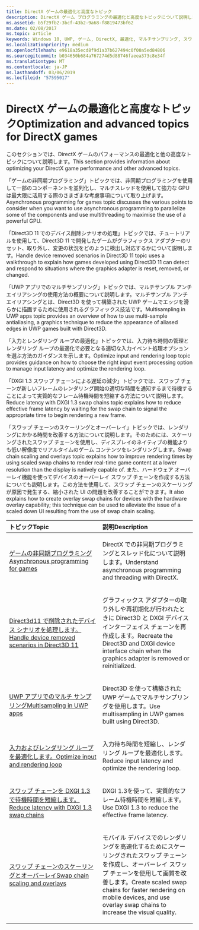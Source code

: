 ```yaml
---
title: DirectX ゲームの最適化と高度なトピック
description: DirectX ゲーム プログラミングの最適化と高度なトピックについて説明します。
ms.assetid: b5f29fb2-3bcf-43b2-9a68-f8819473bf62
ms.date: 02/08/2017
ms.topic: article
keywords: Windows 10, UWP, ゲーム, DirectX, 最適化, マルチサンプリング, スワップ チェーン
ms.localizationpriority: medium
ms.openlocfilehash: e9618a35ecd8f9d1a37b627494c0f00a5ed84806
ms.sourcegitcommit: b034650b684a767274d5d88746faeea373c8e34f
ms.translationtype: MT
ms.contentlocale: ja-JP
ms.lasthandoff: 03/06/2019
ms.locfileid: "57595017"
---
```

# <a name="optimization-and-advanced-topics-for-directx-games"></a><span data-ttu-id="85145-104">DirectX ゲームの最適化と高度なトピック</span><span class="sxs-lookup"><span data-stu-id="85145-104">Optimization and advanced topics for DirectX games</span></span>

<span data-ttu-id="85145-105">このセクションでは、DirectX ゲームのパフォーマンスの最適化と他の高度なトピックについて説明します。</span><span class="sxs-lookup"><span data-stu-id="85145-105">This section provides information about optimizing your DirectX game performance and other advanced topics.</span></span>

<span data-ttu-id="85145-106">「ゲームの非同期プログラミング」トピックでは、非同期プログラミングを使用して一部のコンポーネントを並列化し、マルチスレッドを使用して強力な GPU は最大限に活用する際のさまざまな考慮事項について取り上げます。</span><span class="sxs-lookup"><span data-stu-id="85145-106">Asynchronous programming for games topic discusses the various points to consider when you want to use asynchronous programming to parallelize some of the components and use multithreading to maximise the use of a powerful GPU.</span></span>

<span data-ttu-id="85145-107">「Direct3D 11 でのデバイス削除シナリオの処理」トピックでは、チュートリアルを使用して、Direct3D 11 で開発したゲームがグラフィックス アダプターのリセット、取り外し、変更の状況をどのように検出し対応するかについて説明します。</span><span class="sxs-lookup"><span data-stu-id="85145-107">Handle device removed scenarios in Direct3D 11 topic uses a walkthrough to explain how games developed using Direct3D 11 can detect and respond to situations where the graphics adapter is reset, removed, or changed.</span></span>

<span data-ttu-id="85145-108">「UWP アプリでのマルチサンプリング」トピックでは、マルチサンプル アンチエイリアシングの使用方法の概要について説明します。マルチサンプル アンチエイリアシングとは、Direct3D を使って構築された UWP ゲームでエッジを滑らかに描画するために使用されるグラフィックス技法です。</span><span class="sxs-lookup"><span data-stu-id="85145-108">Multisampling in UWP apps topic provides an overview of how to use multi-sample antialiasing, a graphics technique to reduce the appearance of aliased edges in UWP games built with Direct3D.</span></span>

<span data-ttu-id="85145-109">「入力とレンダリング ループの最適化」トピックでは、入力待ち時間の管理とレンダリング ループの最適化で必要となる適切な入力イベント処理オプションを選ぶ方法のガイダンスを示します。</span><span class="sxs-lookup"><span data-stu-id="85145-109">Optimize input and rendering loop topic provides guidance on how to choose the right input event processing option to manage input latency and optimize the rendering loop.</span></span>

<span data-ttu-id="85145-110">「DXGI 1.3 スワップ チェーンによる遅延の減少」トピックでは、スワップ チェーンが新しいフレームのレンダリング開始の適切な時間を通知するまで待機することによって実質的なフレーム待機時間を短縮する方法について説明します。</span><span class="sxs-lookup"><span data-stu-id="85145-110">Reduce latency with DXGI 1.3 swap chains topic explains how to reduce effective frame latency by waiting for the swap chain to signal the appropriate time to begin rendering a new frame.</span></span>

<span data-ttu-id="85145-111">「スワップ チェーンのスケーリングとオーバーレイ」トピックでは、レンダリングにかかる時間を改善する方法について説明します。そのためには、スケーリングされたスワップ チェーンを使用し、ディスプレイのネイティブの機能よりも低い解像度でリアルタイムのゲーム コンテンツをレンダリングします。</span><span class="sxs-lookup"><span data-stu-id="85145-111">Swap chain scaling and overlays topic explains how to improve rendering times by using scaled swap chains to render real-time game content at a lower resolution than the display is natively capable of.</span></span> <span data-ttu-id="85145-112">また、ハードウェア オーバーレイ機能を使ってデバイスのオーバーレイ スワップ チェーンを作成する方法についても説明します。この方法を使用して、スワップ チェーンのスケーリングが原因で発生する、縮小された UI の問題を改善することができます。</span><span class="sxs-lookup"><span data-stu-id="85145-112">It also explains how to create overlay swap chains for devices with the hardware overlay capability; this technique can be used to alleviate the issue of a scaled down UI resulting from the use of swap chain scaling.</span></span>

<table>
<colgroup>
<col width="50%" />
<col width="50%" />
</colgroup>
<thead>
<tr class="header">
<th align="left"><span data-ttu-id="85145-113">トピック</span><span class="sxs-lookup"><span data-stu-id="85145-113">Topic</span></span></th>
<th align="left"><span data-ttu-id="85145-114">説明</span><span class="sxs-lookup"><span data-stu-id="85145-114">Description</span></span></th>
</tr>
</thead>
<tbody>
<tr class="odd">
<td align="left"><p><span data-ttu-id="85145-115"><a href="asynchronous-programming-directx-and-cpp.md">ゲームの非同期プログラミング</a></span><span class="sxs-lookup"><span data-stu-id="85145-115"><a href="asynchronous-programming-directx-and-cpp.md">Asynchronous programming for games</a></span></span></p></td>
<td align="left"><p><span data-ttu-id="85145-116">DirectX での非同期プログラミングとスレッド化について説明します。</span><span class="sxs-lookup"><span data-stu-id="85145-116">Understand asynchronous programming and threading with DirectX.</span></span></p></td>
</tr>
<tr class="even">
<td align="left"><p><span data-ttu-id="85145-117"><a href="handling-device-lost-scenarios.md">Direct3d11 で削除されたデバイス シナリオを処理します。</a></span><span class="sxs-lookup"><span data-stu-id="85145-117"><a href="handling-device-lost-scenarios.md">Handle device removed scenarios in Direct3D 11</a></span></span></p></td>
<td align="left"><p><span data-ttu-id="85145-118">グラフィックス アダプターの取り外しや再初期化が行われたときに Direct3D と DXGI デバイス インターフェイス チェーンを再作成します。</span><span class="sxs-lookup"><span data-stu-id="85145-118">Recreate the Direct3D and DXGI device interface chain when the graphics adapter is removed or reinitialized.</span></span></p></td>
</tr>
<tr class="odd">
<td align="left"><p><span data-ttu-id="85145-119"><a href="multisampling--multi-sample-anti-aliasing--in-windows-store-apps.md">UWP アプリでのマルチ サンプリング</a></span><span class="sxs-lookup"><span data-stu-id="85145-119"><a href="multisampling--multi-sample-anti-aliasing--in-windows-store-apps.md">Multisampling in UWP apps</a></span></span></p></td>
<td align="left"><p><span data-ttu-id="85145-120">Direct3D を使って構築された UWP ゲームでマルチサンプリングを使用します。</span><span class="sxs-lookup"><span data-stu-id="85145-120">Use multisampling in UWP games built using Direct3D.</span></span></p></td>
</tr>
<tr class="even">
<td align="left"><p><span data-ttu-id="85145-121"><a href="optimize-performance-for-windows-store-direct3d-11-apps-with-coredispatcher.md">入力およびレンダリング ループを最適化します。</a></span><span class="sxs-lookup"><span data-stu-id="85145-121"><a href="optimize-performance-for-windows-store-direct3d-11-apps-with-coredispatcher.md">Optimize input and rendering loop</a></span></span></p></td>
<td align="left"><p><span data-ttu-id="85145-122">入力待ち時間を短縮し、レンダリング ループを最適化します。</span><span class="sxs-lookup"><span data-stu-id="85145-122">Reduce input latency and optimize the rendering loop.</span></span></p></td>
</tr>
<tr class="odd">
<td align="left"><p><span data-ttu-id="85145-123"><a href="reduce-latency-with-dxgi-1-3-swap-chains.md">スワップ チェーンを DXGI 1.3 で待機時間を短縮します。</a></span><span class="sxs-lookup"><span data-stu-id="85145-123"><a href="reduce-latency-with-dxgi-1-3-swap-chains.md">Reduce latency with DXGI 1.3 swap chains</a></span></span></p></td>
<td align="left"><p><span data-ttu-id="85145-124">DXGI 1.3を使って、実質的なフレーム待機時間を短縮します。</span><span class="sxs-lookup"><span data-stu-id="85145-124">Use DXGI 1.3 to reduce the effective frame latency.</span></span></p></td>
</tr>
<tr class="even">
<td align="left"><p><span data-ttu-id="85145-125"><a href="multisampling--scaling--and-overlay-swap-chains.md">スワップ チェーンのスケーリングとオーバーレイ</a></span><span class="sxs-lookup"><span data-stu-id="85145-125"><a href="multisampling--scaling--and-overlay-swap-chains.md">Swap chain scaling and overlays</a></span></span></p></td>
<td align="left"><p><span data-ttu-id="85145-126">モバイル デバイスでのレンダリングを高速化するためにスケーリングされたスワップ チェーンを作成し、オーバーレイ スワップ チェーンを使用して画質を改善します。</span><span class="sxs-lookup"><span data-stu-id="85145-126">Create scaled swap chains for faster rendering on mobile devices, and use overlay swap chains to increase the visual quality.</span></span></p></td>
</tr>
</tbody>
</table>